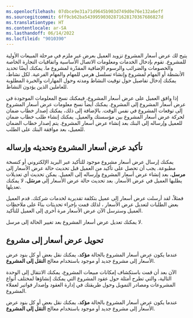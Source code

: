 ```yaml
---
ms.openlocfilehash: 07dbce9e31a71d9645b903d749d0e76e132a6eff
ms.sourcegitcommit: 6ff9cb62ba54399590302871628170367686827d
ms.translationtype: HT
ms.contentlocale: ar-SA
ms.lasthandoff: 06/14/2022
ms.locfileid: "9010390"
---
```

يتيح لك عرض أسعار المشروع تزويد العميل بعرض غير ملزم في مرحلة المبيعات الأولية للمشروع. تقوم بإدخال الخدمات ومعلومات الاتصال الأساسية واتفاقيات التجارة الخاصة والخصومات والضرائب والرسوم الإضافية المقدّرة لمشروع ما. يمكنك أيضًا تحديد الأنشطة أو المهام لمشروع وإنشاء تسلسل هرمي للمهام والمهام الفرعية. لكل نشاط، يمكنك إدخال تفاصيل حول توقيت النشاط ومدته وحول المهارات والخبرة المطلوبة للعاملين الذين يؤدون النشاط.

إذا وافق العميل على عرض أسعار المشروع، فيمكنك نسخ المعلومات الموجودة في عرض أسعار المشروع إلى المشروع. يمكنك أيضاً نسخ معلومات عرض أسعار المشروع إلى توقعات المشروع في نفس الوقت. بالإضافة إلى ذلك، يمكنك إصدار خطاب ضمان لحركة عرض أسعار المشروع بين مؤسستك والعميل. يمكنك إنشاء طلب خطاب ضمان للعميل وإرساله إلى البنك بعد إنشاء عرض أسعار المشروع. يتم إصدار خطاب الضمان للعميل، بعد موافقة البنك على الطلب.

## <a name="confirm-update-and-send-a-project-quotation"></a>تأكيد عرض أسعار المشروع وتحديثه وإرساله

يمكنك إرسال عرض أسعار مشروع موجود للتأكيد عبر البريد الإلكتروني أو كنسخة مطبوعة. يجب أن تحصل على تأكيد من العميل قبل تحديث حالة عرض الأسعار إلى **مرسل**، بعد إنشاء عرض أسعار المشروع وإرساله إلى العميل. يمكن تحديث أي تعديلات يطلبها العميل في عرض الأسعار. بعد تحديث حالة عرض الأسعار إلى **مرسَل**، لا يمكنك تعديلها. 

فمثلاً، لقد أرسلت عرض أسعار إلى عميل بتكلفة تقديرية لخدمات شركتك. قدم العميل بعض الطلبات لتعديل عرض الأسعار ، لذلك قمت بإجراء تحديثات بناءً على ملاحظات العميل وسترسل الآن عرض الأسعار مرة أخرى إلى العميل للتأكيد.

لا يمكنك تعديل عرض أسعار المشروع بعد تغيير الحالة إلى مرسل.

## <a name="transfer-a-quotation-to-a-project"></a>تحويل عرض أسعار إلى مشروع

عندما يكون عرض أسعار المشروع بالحالة **مؤكد**، يمكنك نقل بعض أو كل بنود عرض الأسعار إلى مشروع جديد أو موجود باستخدام معالج **النقل إلى المشروع**.

الآن بعد أن قمت باستكشاف إمكانات مبيعات المشروع، يمكنك الانتقال إلى الوحدة التالية، والتي تطرح أمثلة حول عقود المشروع التي يمكنك إنشاؤها لمختلف أنواع المشروعات ومصادر التمويل وحول طريقتك في إدارة العقود وإصدار فواتير لعملاء المشروع.

عندما يكون عرض أسعار المشروع بالحالة **مؤكد**، يمكنك نقل بعض أو كل بنود عرض الأسعار إلى مشروع جديد أو موجود باستخدام معالج **النقل إلى المشروع**.
